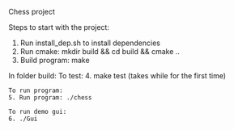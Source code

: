 Chess project

Steps to start with the project:
1. Run install_dep.sh to install dependencies
2. Run cmake: mkdir build && cd build && cmake ..
3. Build program: make

In folder build:
    To test:
    4. make test  (takes while for the first time)

    To run program:
    5. Run program: ./chess

    To run demo gui:
    6. ./Gui